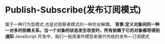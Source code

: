 # Publish-Subscribe(发布订阅模式)
属于一种行为型模式,也是对观察者模式的一种完全解耦。
**背景:定义对象间的一种一对多的依赖关系，当一个对象的状态发生改变时，所有依赖于它的对象都将得到通知**
JavaScript 开发中，我们一般用事件模型来替代传统的发布—订阅模式
